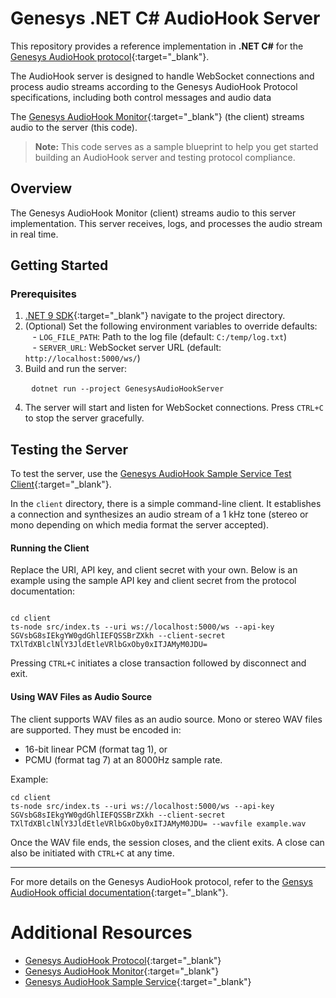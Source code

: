 # Genesys .NET C# AudioHook Server

This repository provides a reference implementation in **.NET C#** for the [Genesys AudioHook protocol](https://developer.genesys.cloud/devapps/audiohook/){:target="_blank"}. 

The AudioHook server is designed to handle WebSocket connections and process audio streams according to the Genesys AudioHook Protocol specifications, including both control messages and audio data

The [Genesys AudioHook Monitor](https://help.mypurecloud.com/articles/audiohook-monitor-overview/){:target="_blank"} (the client) streams audio to the server (this code).


> **Note:** This code serves as a sample blueprint to help you get started building an AudioHook server and testing protocol compliance.


## Overview

The Genesys AudioHook Monitor (client) streams audio to this server implementation. This server receives, logs, and processes the audio stream in real time.


## Getting Started

### Prerequisites

1. [.NET 9 SDK](https://dotnet.microsoft.com/en-us/download/dotnet){:target="_blank"} navigate to the project directory.  
2. (Optional) Set the following environment variables to override defaults:   
   - `LOG_FILE_PATH`: Path to the log file (default: `C:/temp/log.txt`)    
   - `SERVER_URL`: WebSocket server URL (default: `http://localhost:5000/ws/`)    
3. Build and run the server:  

   ```
   dotnet run --project GenesysAudioHookServer
   ```

4. The server will start and listen for WebSocket connections. Press `CTRL+C` to stop the server gracefully.


## Testing the Server

To test the server, use the [Genesys AudioHook Sample Service Test Client](https://github.com/purecloudlabs/audiohook-reference-implementation/blob/main/README.md#test-client){:target="_blank"}.

In the `client` directory, there is a simple command-line client. It establishes a connection and synthesizes an audio stream of a 1 kHz tone (stereo or mono depending on which media format the server accepted). 

#### Running the Client

Replace the URI, API key, and client secret with your own. Below is an example using the sample API key and client secret from the protocol documentation:

```

cd client
ts-node src/index.ts --uri ws://localhost:5000/ws --api-key SGVsbG8sIEkgYW0gdGhlIEFQSSBrZXkh --client-secret TXlTdXBlclNlY3JldEtleVRlbGxOby0xITJAMyM0JDU=
```

Pressing `CTRL+C` initiates a close transaction followed by disconnect and exit.

#### Using WAV Files as Audio Source

The client supports WAV files as an audio source. Mono or stereo WAV files are supported. They must be encoded in:
- 16-bit linear PCM (format tag 1), or
- PCMU (format tag 7) at an 8000Hz sample rate.

Example:

```
cd client
ts-node src/index.ts --uri ws://localhost:5000/ws --api-key SGVsbG8sIEkgYW0gdGhlIEFQSSBrZXkh --client-secret TXlTdXBlclNlY3JldEtleVRlbGxOby0xITJAMyM0JDU= --wavfile example.wav
```

Once the WAV file ends, the session closes, and the client exits. A close can also be initiated with `CTRL+C` at any time.

---

For more details on the Genesys AudioHook protocol, refer to the [Gensys AudioHook official documentation](https://developer.genesys.cloud/devapps/audiohook/){:target="_blank"}.


# Additional Resources
- [Genesys AudioHook Protocol](https://developer.genesys.cloud/devapps/audiohook/){:target="_blank"}
- [Genesys AudioHook Monitor](https://help.mypurecloud.com/articles/audiohook-monitor-overview/){:target="_blank"}
- [Genesys AudioHook Sample Service](https://github.com/purecloudlabs/audiohook-reference-implementation/tree/main){:target="_blank"}

   
